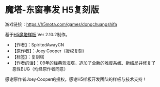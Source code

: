 # 魔塔-东窗事发 H5复刻版

游戏链接：https://h5mota.com/games/dongchuangshifa

基于[H5魔塔样板](https://github.com/ckcz123/mota-js) Ver 2.10.2制作。

* 【作者】：SpiritedAwayCN
* 【原作者】：Joey·Cooper（授权复刻）
* 【标签】：复刻塔
* 【作者的话】：09年的经典蓝海塔，追加了全新的难度系统、新结局并修复了恶性BUG（均经原作者同意）

感谢原作者Joey·Cooper的授权，感谢H5样板开发团队的样板与技术支持！

